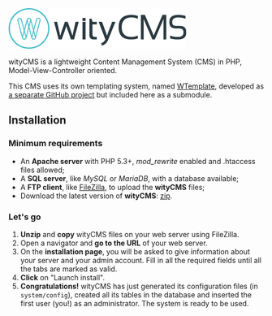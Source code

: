 ![](wityCMS-logo.png)

wityCMS is a lightweight Content Management System (CMS) in PHP, Model-View-Controller oriented.

This CMS uses its own templating system, named [WTemplate](https://github.com/Creatiwity/WTemplate), developed as [a separate GitHub project](https://github.com/Creatiwity/WTemplate) but included here as a submodule.

## Installation

### Minimum requirements

* An **Apache server** with PHP 5.3+, *mod_rewrite* enabled and .htaccess files allowed;
* A **SQL server**, like *MySQL* or *MariaDB*, with a database available;
* A **FTP client**, like [FileZilla](https://filezilla-project.org/), to upload the **wityCMS** files;
* Download the latest version of **wityCMS**: [zip](https://github.com/Creatiwity/wityCMS/archive/0.5.0.zip).

### Let's go

1. **Unzip** and **copy** wityCMS files on your web server using FileZilla.
2. Open a navigator and **go to the URL** of your web server.
3.  On the **installation page**, you will be asked to give information about your server and your admin account. Fill in all the required fields until all the tabs are marked as valid.
4. **Click** on "Launch install".
5. **Congratulations!** wityCMS has just generated its configuration files (in `system/config`), created all its tables in the database and inserted the first user (you!) as an administrator. The system is ready to be used.

